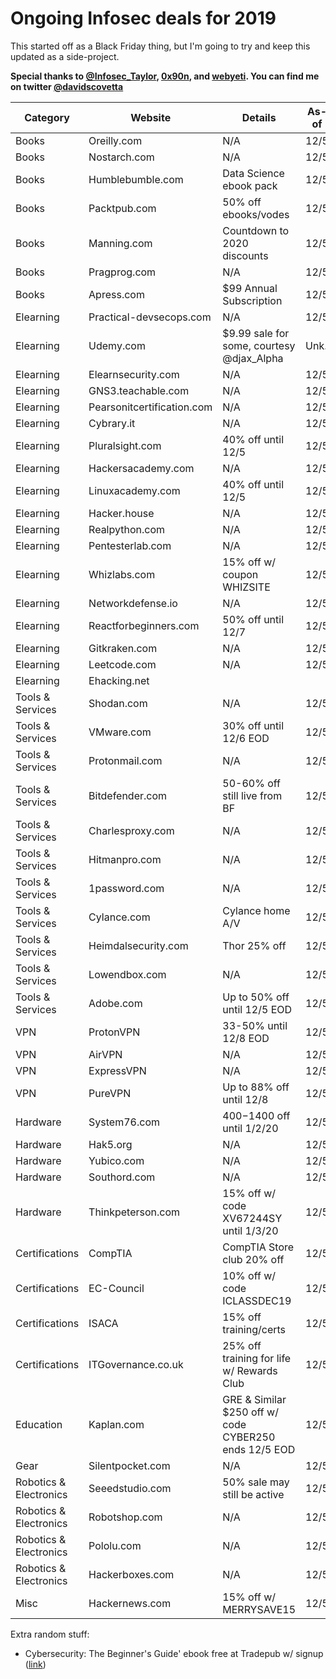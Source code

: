 # Ongoing Infosec deals for 2019
This started off as a Black Friday thing, but I'm going to try and keep this updated as a side-project.

**Special thanks to [@Infosec_Taylor](https://twitter.com/Infosec_Taylor/), [0x90n](https://github.com/0x90n/InfoSec-Black-Friday/blob/master/README.md), and [webyeti](https://www.webyeti.ninja/blog/hackerblkfri). You can find me on twitter [@davidscovetta](https://twitter.com/davidscovetta)**



| Category | Website | Details | As-of | Link |
| -------- | ------- | ------- | ----- | ---- |
| Books | Oreilly.com | N/A | 12/5 | N/A |
| Books | Nostarch.com | N/A | 12/5 | N/A|
| Books | Humblebumble.com | Data Science ebook pack | 12/5 | [link](https://www.humblebundle.com/books/data-science-no-starch-books) | 
| Books | Packtpub.com | 50% off ebooks/vodes | 12/5 | [link](https://www.packtpub.com/all-products) |
| Books | Manning.com | Countdown to 2020 discounts | 12/5 | [link](https://www.manning.com/news/countdown-to-2020) |
| Books | Pragprog.com | N/A | 12/5 | N/A |
| Books | Apress.com | $99 Annual Subscription | 12/5 | [link](https://www.apress.com/us/apress-access) |
| Elearning | Practical-devsecops.com | N/A | 12/5 | N/A |
| Elearning | Udemy.com | $9.99 sale for some, courtesy @djax_Alpha| Unk. | [link](https://alphacybersecurity.tech/udemy-courses-on-sale/) |
| Elearning | Elearnsecurity.com | N/A | 12/5 | N/A |
| Elearning | GNS3.teachable.com | N/A | 12/5 | N/A |
| Elearning | Pearsonitcertification.com | N/A | 12/5 | N/A |
| Elearning | Cybrary.it | N/A | 12/5 | N/A |
| Elearning | Pluralsight.com | 40% off until 12/5 | 12/5 | [link](https://www.pluralsight.com/offer/2019/bf-cm-40-off) |
| Elearning | Hackersacademy.com | N/A | 12/5 | N/A |
| Elearning | Linuxacademy.com | 40% off until 12/5 | 12/5 | [link](https://linuxacademy.com/pricing/individual/) |
| Elearning | Hacker.house | N/A | 12/5 | N/A |
| Elearning | Realpython.com | N/A | 12/5 | N/A |
| Elearning | Pentesterlab.com | N/A | 12/5 | N/A |
| Elearning | Whizlabs.com | 15% off w/ coupon WHIZSITE | 12/5 | [link](https://www.whizlabs.com/) |
| Elearning | Networkdefense.io | N/A | 12/5 | N/A |
| Elearning | Reactforbeginners.com | 50% off until 12/7 | 12/5 | [link](https://reactforbeginners.com/) |
| Elearning | Gitkraken.com | N/A | 12/5 | N/A |
| Elearning | Leetcode.com | N/A | 12/5 | N/A |
| Elearning | Ehacking.net | 
| Tools & Services | Shodan.com | N/A | 12/5 | N/A |
| Tools & Services | VMware.com | 30% off until 12/6 EOD | 12/5 | [link](https://store-au.vmware.com/cybermondaysale) |
| Tools & Services | Protonmail.com | N/A | 12/5 | N/A |
| Tools & Services | Bitdefender.com | 50-60% off still live from BF | 12/5 | [link](https://www.bitdefender.com/media/html/consumer/new/Black-Friday-2019-opt/) |
| Tools & Services | Charlesproxy.com | N/A | 12/5 | N/A |
| Tools & Services | Hitmanpro.com | N/A | 12/5 | N/A |
| Tools & Services | 1password.com | N/A | 12/5 | N/A |
| Tools & Services | Cylance.com | Cylance home A/V | 12/5 | [link](https://shop.cylance.com) |
| Tools & Services | Heimdalsecurity.com | Thor 25% off | 12/5 | [link](https://heimdalsecurity.com/en/products/thor-premium-home) |
| Tools & Services | Lowendbox.com | N/A | 12/5 | N/A |
| Tools & Services | Adobe.com | Up to 50% off until 12/5 EOD | 12/5 | [link](https://www.adobe.com/creativecloud/plans.html?plan=individual&filter=all) |
| VPN | ProtonVPN | 33-50% until 12/8 EOD | 12/5 | [link](https://protonvpn.com/blog/black-friday-2019/) |
| VPN | AirVPN | N/A | 12/5 | N/A |
| VPN | ExpressVPN | N/A | 12/5 | N/A |
| VPN | PureVPN | Up to 88% off until 12/8 | 12/5 | [link](https://www.purevpn.com/hot-deal-offer?utm_medium=referral&utm_source=aff-30478-www.dealnews.com) |
| Hardware | System76.com | $400-$1400 off until 1/2/20 | 12/5 | [link](https://system76.com/) |
| Hardware | Hak5.org | N/A | 12/5 | N/A |
| Hardware | Yubico.com | N/A | 12/5 | N/A |
| Hardware | Southord.com | N/A | 12/5 | N/A |
| Hardware | Thinkpeterson.com | 15% off w/ code XV67244SY until 1/3/20 | 12/5 | [link](https://www.thinkpeterson.com/) |
| Certifications| CompTIA | CompTIA Store club 20% off | 12/5 | [link](https://store.comptia.org/comptia-store-club/p/ITPR-0020-ANNS-2019) |
| Certifications | EC-Council | 10% off w/ code ICLASSDEC19 | 12/5 | [link](https://iclass.eccouncil.org/iclass-specials/) |
| Certifications | ISACA | 15% off training/certs | 12/5 | [link](https://www.isaca.org/info/cisa-certification-ready/index.html) |
| Certifications | ITGovernance.co.uk | 25% off training for life w/ Rewards Club | 12/5 | [link](https://www.itgovernance.co.uk/it-governance-rewards-club/training?promo_name=IT_Gov_Rewards_Club&promo_id=Site_Wide&promo_creative=Banner&promo_position=Static_Banner) |
| Education | Kaplan.com | GRE & Similar $250 off w/ code CYBER250 ends 12/5 EOD | 12/5 | [link](https://shop.kaptest.com/i/gre/promo/cyber-monday) |
| Gear | Silentpocket.com | N/A | 12/5 | N/A |
| Robotics & Electronics | Seeedstudio.com | 50% sale may still be active | 12/5 | [link](https://www.seeedstudio.com/thanksgiving_50_off_sale.html) |
| Robotics & Electronics | Robotshop.com | N/A | 12/5 | N/A |
| Robotics & Electronics | Pololu.com | N/A | 12/5 | N/A |
| Robotics & Electronics | Hackerboxes.com | N/A | 12/5 | N/A |
| Misc | Hackernews.com | 15% off w/ MERRYSAVE15 | 12/5 | [link](https://www.hackernews.com) |

Extra random stuff:
- Cybersecurity: The Beginner's Guide' ebook free at Tradepub w/ signup ([link](https://www.dealnews.com/lw/click.html?20,2,18244534,iref=content-wide-body-search-desktop,reqid=2b91a76d83cdebe48f4e6684b0a97b08))

